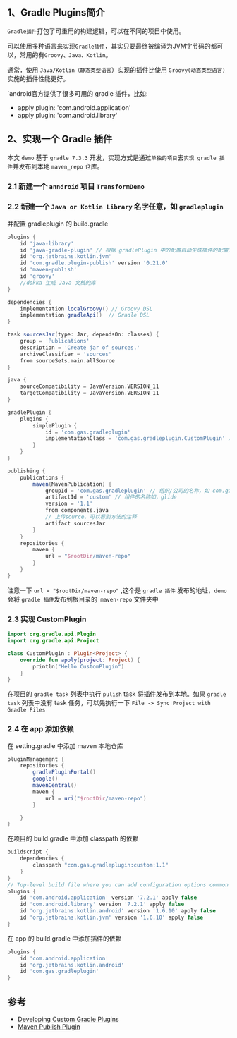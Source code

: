 ## 1、Gradle Plugins简介 

`Gradle插件`打包了可重用的构建逻辑，可以在不同的项目中使用。

可以使用多种语言来实现`Gradle插件`，其实只要最终被编译为JVM字节码的都可以，常用的有`Groovy、Java、Kotlin`。

通常，使用 `Java/Kotlin（静态类型语言`）实现的插件比使用 `Groovy(动态类型语言)` 实施的插件性能更好。

`android官方提供了很多可用的 gradle 插件，比如:
- apply plugin: 'com.android.application'
- apply plugin: 'com.android.library'

## 2、实现一个 Gradle 插件

本文 `demo` 基于 `gradle 7.3.3` 开发，实现方式是通过`单独的项目`去`实现 gradle 插件`并发布到本地 `maven_repo` 仓库。

### 2.1 新建一个 `anndroid` 项目 `TransformDemo` 
### 2.2 新建一个 `Java or Kotlin Library` 名字任意，如 `gradleplugin` 
并配置 gradleplugin 的 build.gradle 

```groovy
plugins {
    id 'java-library'
    id 'java-gradle-plugin' // 根据 gradlePlugin 中的配置自动生成插件的配置文件
    id 'org.jetbrains.kotlin.jvm'
    id 'com.gradle.plugin-publish' version '0.21.0'
    id 'maven-publish'
    id 'groovy'
    //dokka 生成 Java 文档的库
}

dependencies {
    implementation localGroovy() // Groovy DSL
    implementation gradleApi()  // Gradle DSL
}

task sourcesJar(type: Jar, dependsOn: classes) {
    group = 'Publications'
    description = 'Create jar of sources.'
    archiveClassifier = 'sources'
    from sourceSets.main.allSource
}

java {
    sourceCompatibility = JavaVersion.VERSION_11
    targetCompatibility = JavaVersion.VERSION_11
}

gradlePlugin {
    plugins {
        simplePlugin {
            id = 'com.gas.gradleplugin'
            implementationClass = 'com.gas.gradleplugin.CustomPlugin' // 自定义的 Plugin<Project> 
        }
    }
}

publishing {
    publications {
        maven(MavenPublication) {
            groupId = 'com.gas.gradleplugin' // 组织/公司的名称，如 com.github.bumptech.glide
            artifactId = 'custom' // 组件的名称如，glide
            version = '1.1'
            from components.java
            // 上传source，可以看到方法的注释
            artifact sourcesJar
        }
    }
    repositories {
        maven {
            url = "$rootDir/maven-repo"  
        }
    }
}
```
注意一下 `url = "$rootDir/maven-repo"` ,这个是 `gradle 插件` 发布的地址，`demo` 会将 `gradle 插件`发布到根目录的` maven-repo` 文件夹中

### 2.3 实现 CustomPlugin

```kotlin
import org.gradle.api.Plugin
import org.gradle.api.Project

class CustomPlugin : Plugin<Project> {
    override fun apply(project: Project) {
        println("Hello CustomPlugin")
    }
}
```

在项目的 `gradle task` 列表中执行 `pulish` task 将插件发布到本地。如果 `gradle task` 列表中没有 task 任务，可以先执行一下 `File -> Sync Project with Gradle Files`

### 2.4 在 app 添加依赖

在 setting.gradle 中添加 maven 本地仓库
```groovy
pluginManagement {
    repositories {
        gradlePluginPortal()
        google()
        mavenCentral()
        maven {
            url = uri("$rootDir/maven-repo")
        }

    }
}
```
在项目的 build.gradle 中添加 classpath 的依赖
```groovy
buildscript {
    dependencies {
        classpath "com.gas.gradleplugin:custom:1.1"
    }
}
// Top-level build file where you can add configuration options common to all sub-projects/modules.
plugins {
    id 'com.android.application' version '7.2.1' apply false
    id 'com.android.library' version '7.2.1' apply false
    id 'org.jetbrains.kotlin.android' version '1.6.10' apply false
    id 'org.jetbrains.kotlin.jvm' version '1.6.10' apply false
}
```
在 app 的 build.gradle 中添加插件的依赖
```groovy
plugins {
    id 'com.android.application'
    id 'org.jetbrains.kotlin.android'
    id 'com.gas.gradleplugin'
}
```
## 参考

- [Developing Custom Gradle Plugins](https://docs.gradle.org/current/userguide/custom_plugins.html)
- [Maven Publish Plugin](https://docs.gradle.org/current/userguide/publishing_maven.html#publishing_maven:tasks)
